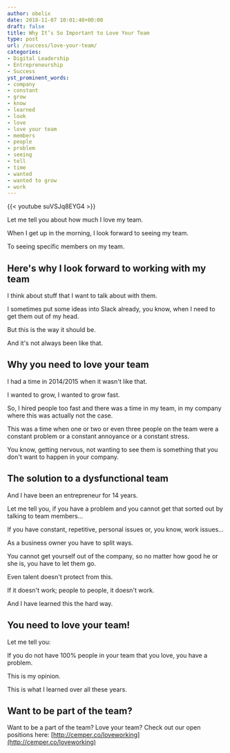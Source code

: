 ```yaml
---
author: obelix
date: 2018-11-07 10:01:40+00:00
draft: false
title: Why It’s So Important to Love Your Team
type: post
url: /success/love-your-team/
categories:
- Digital Leadership
- Entrepreneurship
- Success
yst_prominent_words:
- company
- constant
- grow
- know
- learned
- look
- love
- love your team
- members
- people
- problem
- seeing
- tell
- time
- wanted
- wanted to grow
- work
---
```


{{< youtube suVSJq8EYG4 >}}

Let me tell you about how much I love my team.

When I get up in the morning, I look forward to seeing my team.

To seeing specific members on my team.


## Here's why I look forward to working with my team


I think about stuff that I want to talk about with them.

I sometimes put some ideas into Slack already, you know, when I need to get them out of my head.

But this is the way it should be.

And it's not always been like that.


## Why you need to love your team


I had a time in 2014/2015 when it wasn't like that.

I wanted to grow, I wanted to grow fast.

So, I hired people too fast and there was a time in my team, in my company where this was actually not the case.

This was a time when one or two or even three people on the team were a constant problem or a constant annoyance or a constant stress.

You know, getting nervous, not wanting to see them is something that you don't want to happen in your company.


## The solution to a dysfunctional team


And I have been an entrepreneur for 14 years.

Let me tell you, if you have a problem and you cannot get that sorted out by talking to team members...

If you have constant, repetitive, personal issues or, you know, work issues…

As a business owner you have to split ways.

You cannot get yourself out of the company, so no matter how good he or she is, you have to let them go.

Even talent doesn't protect from this.

If it doesn't work; people to people, it doesn't work.

And I have learned this the hard way.


## You need to love your team!


Let me tell you:

If you do not have 100% people in your team that you love, you have a problem.

This is my opinion.

This is what I learned over all these years.


## Want to be part of the team?


Want to be a part of the team? Love your team? Check out our open positions here: [http://cemper.co/loveworking](http://cemper.co/loveworking)
